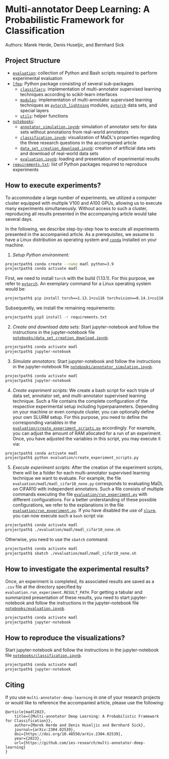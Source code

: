 # Multi-annotator Deep Learning: A Probabilistic Framework for Classification

Authors: Marek Herde, Denis Huseljic, and Bernhard Sick

## Project Structure
- [`evaluation`](/evaluation): collection of Python and Bash scripts required to perform experimental evaluation
- [`lfma`](/lfma): Python package consisting of several sub-packages
    - [`classifiers`](/lfma/classifiers): implementation of multi-annotator supervised learning techniques according to
      scikit-learn interfaces
    - [`modules`](/lfma/modules): implementation of multi-annotator supervised learning techniques as 
      [`pytorch_lightning`](https://www.pytorchlightning.ai/) modules, [`pytorch`](https://pytorch.org/) data sets, 
      and special layers
    - [`utils`](/lfma/utils): helper functions
- [`notebooks`](/notebooks):
  - [`annotator_simulation.ipynb`](/notebooks/annotator_simulation.ipynb): simulation of annotator sets for data sets 
    without annotations from real-world annotators
  - [`classification.ipynb`](/notebooks/classification.ipynb): visualization of MaDL's properties regarding the three 
    research questions in the accompanied article
  - [`data_set_creation_download.ipynb`](/notebooks/data_set_creation_download.ipynb): creation of artificial data sets
    and download of real-world data sets
  - [`evaluation.ipynb`](/notebooks/evaluation.ipynb): loading and presentation of experimental results
- [`requirements.txt`](requirements.txt): list of Python packages required to reproduce experiments 

## How to execute experiments?
To accommodate a large number of experiments, we utilized a computer cluster equipped with multiple V100 and A100 GPUs,
allowing us to execute many experiments simultaneously. Without access to such a cluster, reproducing all results 
presented in the accompanying article would take several days.

In the following, we describe step-by-step how to execute all experiments presented in the accompanied article. 
As a prerequisites, we assume to have a Linux distribution as operating system and 
[`conda`](https://docs.conda.io/en/latest/) installed on your machine.

1. _Setup Python environment:_
```bash
projectpath$ conda create --name madl python=3.9
projectpath$ conda activate madl
```
First, we need to install `torch` with the build (1.13.1). For this purpose, we refer to 
[`pytorch`](https://pytorch.org/). An exemplary command for a Linux operating system would be:
```bash
projectpath$ pip install torch==1.13.1+cu116 torchvision==0.14.1+cu116 torchaudio==0.13.1 --extra-index-url https://download.pytorch.org/whl/cu116
```
Subsequently, we install the remaining requirements:
```bash
projectpath$ pip3 install -r requirements.txt
```
2. _Create and download data sets:_ Start jupyter-notebook and follow the instructions in the jupyter-notebook file
[`notebooks/data_set_creation_download.ipynb`](/notebooks/data_set_creation_download.ipynb).
```bash
projectpath$ conda activate madl
projectpath$ jupyter-notebook
```
3. _Simulate annotators:_ Start jupyter-notebook and follow the instructions in the jupyter-notebook file 
[`notebooks/annotator_simulation.ipynb`](/notebooks/annotator_simulation.ipynb).
```bash
projectpath$ conda activate madl
projectpath$ jupyter-notebook
```
4. _Create experiment scripts:_ We create a bash script for each triple of data set, annotator set, and multi-annotator 
supervised learning technique. Such a file contains the complete configuration of the respective experimental setup 
including hyperparameters. Depending on your machine or even compute cluster, you can optionally define your own SLURM 
setup. For this purpose, you need to define the corresponding variables in the 
[`evaluation/create_experiment_scripts.py`](evaluation/create_experiment_scripts.py) accordingly. For example, you can adjust the 
amount of RAM allocated for a run of an experiment. Once, you have adjusted the variables in this script, you may 
execute it via:
```bash
projectpath$ conda activate madl
projectpath$ python evaluation/create_experiment_scripts.py
```
5. _Execute experiment scripts:_ After the creation of the experiment scripts, there will be a folder for each
multi-annotator supervised learning technique we want to evaluate. For example, the file 
`evaluation/madl/madl_cifar10_none.py` corresponds to evaluating MaDL on CIFAR10 with independent annotators. Such a 
file consists of multiple commands executing the file [`evaluation/run_experiment.py`](evaluation/run_experiment.py) with 
different configurations. For a better understanding of these possible configurations, we refer to the explanations in 
the file [`evaluation/run_experiment.py`](evaluation/run_experiment.py). If you  have disabled the use of 
[`slurm`](https://slurm.schedmd.com/documentation.html), you can now execute such a `bash` script via:
```bash
projectpath$ conda activate madl
projectpath$ ./evaluation/madl/madl_cifar10_none.sh
```
Otherwise, you need to use the `sbatch` command:
```bash
projectpath$ conda activate madl
projectpath$ sbatch ./evaluation/madl/madl_cifar10_none.sh
```

## How to investigate the experimental results?
Once, an experiment is completed, its associated results are saved as a `.csv` file at the directory specified by 
`evaluation.run_experiment.RESULT_PATH`. For getting a tabular and summarized presentation of these results, you need 
to start jupyter-notebook and follow the instructions in the jupyter-notebook file 
[`notebooks/evaluation.ipynb`](notebooks/evaluation.ipynb).
```bash
projectpath$ conda activate madl
projectpath$ jupyter-notebook
```

## How to reproduce the visualizations?
Start jupyter-notebook and follow the instructions in the jupyter-notebook file 
[`notebooks/classification.ipynb`](notebooks/classification.ipynb).
```bash
projectpath$ conda activate madl
projectpath$ jupyter-notebook
```

## Citing
If you use ``multi-annotator-deep-learning`` in one of your research projects or would like to reference the 
accompanied article, please use the following:

```
@article{madl2023,
    title={{Multi-annotator Deep Learning: A Probabilistic Framework for Classification}},
    author={Marek Herde and Denis Huseljic and Bernhard Sick},
    journal={arXiv:2304.02539},
    doi={https://doi.org/10.48550/arXiv.2304.02539},
    year={2023},
    url={https://github.com/ies-research/multi-annotator-deep-learning}
}
```